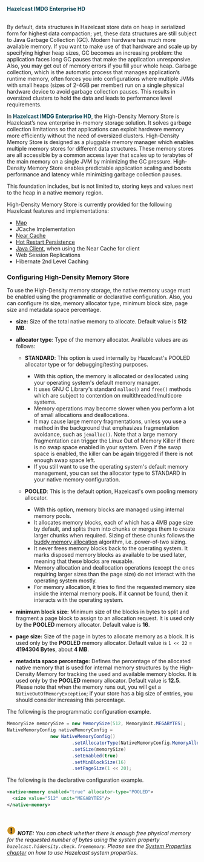
<font color="##153F75">**Hazelcast IMDG Enterprise HD**</font>
<br></br>

By default, data structures in Hazelcast store data on heap in serialized form for highest data compaction; yet, these data structures are still subject to Java Garbage Collection (GC). Modern hardware has much more available memory. If you want to make use of that hardware and scale up by specifying higher heap sizes, GC becomes an increasing problem: the application faces long GC pauses that make the application unresponsive. Also, you may get out of memory errors if you fill your whole heap. Garbage collection, which is the automatic process that manages application’s runtime memory, often forces you into configurations where multiple JVMs with small heaps (sizes of 2-4GB per member) run on a single physical hardware device to avoid garbage collection pauses. This results in oversized clusters to hold the data and leads to performance level requirements.

In <font color="##153F75">**Hazelcast IMDG Enterprise HD**</font>, the High-Density Memory Store is Hazelcast’s new enterprise in-memory storage solution. It solves garbage collection limitations so that applications can exploit hardware memory more efficiently without the need of oversized clusters. High-Density Memory Store is designed as a pluggable memory manager which enables multiple memory stores for different data structures. These memory stores are all accessible by a common access layer that scales up to terabytes of the main memory on a single JVM by minimizing the GC pressure. High-Density Memory Store enables predictable application scaling and boosts performance and latency while minimizing garbage collection pauses.

This foundation includes, but is not limited to, storing keys and values next to the heap in a native memory region.

High-Density Memory Store is currently provided for the following Hazelcast features and implementations:

- [Map](/06_Distributed_Data_Structures/00_Map/04_Using_High-Density_Memory_Store_with_Map.md)
- JCache Implementation
- [Near Cache](/19_Performance/04_Near_Cache)
- [Hot Restart Persistence](/13_Storage/02_Hot_Restart_Persistence)
- [Java Client](/1600_Hazelcast_Clients/100_Java_Client/400_Using_High-Density_Memory_Store_with_Java_Client.md), when using the Near Cache for client
- Web Session Replications
- Hibernate 2nd Level Caching



### Configuring High-Density Memory Store

To use the High-Density memory storage, the native memory usage must be enabled using the programmatic or declarative configuration.
Also, you can configure its size, memory allocator type, minimum block size, page size and metadata space percentage.

- **size:** Size of the total native memory to allocate. Default value is **512 MB**.
- **allocator type**: Type of the memory allocator. Available values are as follows:
  * **STANDARD**: This option is used internally by Hazelcast's POOLED allocator type or for debugging/testing purposes.
	- With this option, the memory is allocated or deallocated using your operating system's default memory manager. 
  	- It uses GNU C Library's standard `malloc()` and `free()` methods which are subject to contention on multithreaded/multicore systems.
  	- Memory operations may become slower when you perform a lot of small allocations and deallocations. 
  	- It may cause large memory fragmentations, unless you use a method in the background that emphasizes fragmentation avoidance, such as `jemalloc()`. Note that a large memory fragmentation can trigger the Linux Out of Memory Killer if there is no swap space enabled in your system. Even if the swap space is enabled, the killer can be again triggered if there is not enough swap space left. 
  	- If you still want to use the operating system's default memory management, you can set the allocator type to STANDARD in your native memory configuration.

  * **POOLED**: This is the default option, Hazelcast's own pooling memory allocator.
  	- With this option, memory blocks are managed using internal memory pools. 
  	- It allocates memory blocks, each of which has a 4MB page size by default, and splits them into chunks or merges them to create larger chunks when required. Sizing of these chunks follows the [buddy memory allocation](https://en.wikipedia.org/wiki/Buddy_memory_allocation) algorithm, i.e. power-of-two sizing.
  	- It never frees memory blocks back to the operating system. It marks disposed memory blocks as available to be used later, meaning that these blocks are reusable.
  	- Memory allocation and deallocation operations (except the ones requiring larger sizes than the page size) do not interact with the operating system mostly.
  	- For memory allocation, it tries to find the requested memory size inside the internal memory pools. If it cannot be found, then it interacts with the operating system. 
  
- **minimum block size:** Minimum size of the blocks in bytes to split and fragment a page block to assign to an allocation request. It is used only by the **POOLED** memory allocator. Default value is **16**.
- **page size:** Size of the page in bytes to allocate memory as a block. It is used only by the **POOLED** memory allocator. Default value is `1 << 22` = **4194304 Bytes**, about **4 MB**.
- **metadata space percentage:** Defines the percentage of the allocated native memory that is used for internal memory structures by the High-Density Memory for tracking the used and available memory blocks. It is used only by the **POOLED** memory allocator. Default value is **12.5**. Please note that when the memory runs out, you will get a `NativeOutOfMemoryException`;  if your store has a big size of entries, you should consider increasing this percentage.

The following is the programmatic configuration example.

```java
MemorySize memorySize = new MemorySize(512, MemoryUnit.MEGABYTES);
NativeMemoryConfig nativeMemoryConfig =
                new NativeMemoryConfig()
                        .setAllocatorType(NativeMemoryConfig.MemoryAllocatorType.POOLED)
                        .setSize(memorySize)
                        .setEnabled(true)
                        .setMinBlockSize(16)
                        .setPageSize(1 << 20);
```

The following is the declarative configuration example.

```xml
<native-memory enabled="true" allocator-type="POOLED">
  <size value="512" unit="MEGABYTES"/>
</native-memory>
```

<br></br>
![image](../images/NoteSmall.jpg) ***NOTE:*** *You can check whether there is enough free physical memory for the requested number of bytes using the system property `hazelcast.hidensity.check.freememory`. Please see the [System Properties chapter](/25_System_Properties.md) on how to use Hazelcast system properties*.
